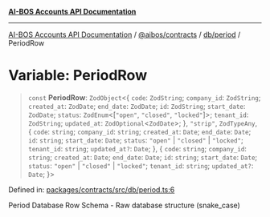 [**AI-BOS Accounts API Documentation**](../../../../../README.md)

***

[AI-BOS Accounts API Documentation](../../../../../README.md) / [@aibos/contracts](../../../README.md) / [db/period](../README.md) / PeriodRow

# Variable: PeriodRow

> `const` **PeriodRow**: `ZodObject`\<\{ `code`: `ZodString`; `company_id`: `ZodString`; `created_at`: `ZodDate`; `end_date`: `ZodDate`; `id`: `ZodString`; `start_date`: `ZodDate`; `status`: `ZodEnum`\<\[`"open"`, `"closed"`, `"locked"`\]\>; `tenant_id`: `ZodString`; `updated_at`: `ZodOptional`\<`ZodDate`\>; \}, `"strip"`, `ZodTypeAny`, \{ `code`: `string`; `company_id`: `string`; `created_at`: `Date`; `end_date`: `Date`; `id`: `string`; `start_date`: `Date`; `status`: `"open"` \| `"closed"` \| `"locked"`; `tenant_id`: `string`; `updated_at?`: `Date`; \}, \{ `code`: `string`; `company_id`: `string`; `created_at`: `Date`; `end_date`: `Date`; `id`: `string`; `start_date`: `Date`; `status`: `"open"` \| `"closed"` \| `"locked"`; `tenant_id`: `string`; `updated_at?`: `Date`; \}\>

Defined in: [packages/contracts/src/db/period.ts:6](https://github.com/pohlai88/accounts/blob/48103fb36d28b2b9bfb33472b6de2f719773cde9/packages/contracts/src/db/period.ts#L6)

Period Database Row Schema - Raw database structure (snake_case)
